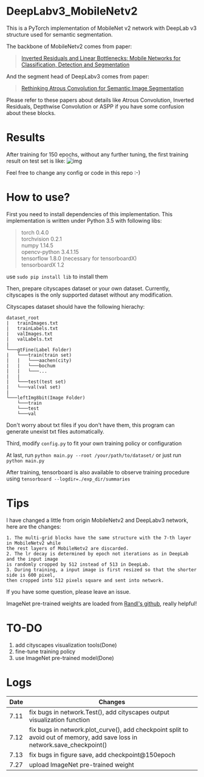 # DeepLabv3_MobileNetv2
This is a PyTorch implementation of MobileNet v2 network with DeepLab v3 structure used for semantic segmentation.

The backbone of MobileNetv2 comes from paper:
>[Inverted Residuals and Linear Bottlenecks: Mobile Networks for Classification, Detection and Segmentation ](https://arxiv.org/abs/1801.04381v3)

And the segment head of DeepLabv3 comes from paper:
>[Rethinking Atrous Convolution for Semantic Image Segmentation](https://arxiv.org/abs/1706.05587)

Please refer to these papers about details like Atrous Convolution, Inverted Residuals, Depthwise Convolution or ASPP if you have some confusion about these blocks.

# Results
After training for 150 epochs, without any further tuning, the first training result on test set is like:
![img](https://github.com/zym1119/DeepLabv3_MobileNetv2_PyTorch/blob/master/img/Screenshot%20from%202018-07-13%2010-45-35.png)

Feel free to change any config or code in this repo :-)

# How to use?
First you need to install dependencies of this implementation.
This implementation is written under Python 3.5 with following libs:
>torch 0.4.0</br>
torchvision 0.2.1</br>
numpy 1.14.5</br>
opencv-python 3.4.1.15</br>
tensorflow 1.8.0 (necessary for tensorboardX)</br>
tensorboardX 1.2</br>

use `sudo pip install lib` to install them

Then, prepare cityscapes dataset or your own dataset.
Currently, cityscapes is the only supported dataset without any modification.

Cityscapes dataset should have the following hierachy:
```
dataset_root
|   trainImages.txt
|   trainLabels.txt
|   valImages.txt
|   valLabels.txt 
|
└───gtFine(Label Folder)
|   └───train(train set)
|   |   └───aachen(city)
|   |   └───bochum
|   |   └───...
|   |
|   └───test(test set)
|   └───val(val set)
|
└───leftImg8bit(Image Folder)
    └───train
    └───test
    └───val
```
Don't worry about txt files if you don't have them, this program can generate unexist txt files automatically.

Third, modify `config.py` to fit your own training policy or configuration

At last, run `python main.py --root /your/path/to/dataset/` or just run `python main.py`

After training, tensorboard is also available to observe training procedure using `tensorboard --logdir=./exp_dir/summaries`

# Tips
I have changed a little from origin MobileNetv2 and DeepLabv3 network, here are the changes:
```
1. The multi-grid blocks have the same structure with the 7-th layer in MobileNetv2 while 
the rest layers of MobileNetv2 are discarded.
2. The lr decay is determined by epoch not iterations as in DeepLab and the input image 
is randomly cropped by 512 instead of 513 in DeepLab.
3. During training, a input image is first resized so that the shorter side is 600 pixel, 
then cropped into 512 pixels square and sent into network.
```

If you have some question, please leave an issue.

ImageNet pre-trained weights are loaded from [Randl's github](https://github.com/Randl/MobileNetV2-pytorch), really helpful!

# TO-DO
1. add cityscapes visualization tools(Done)
2. fine-tune training policy
3. use ImageNet pre-trained model(Done)

# Logs
| Date | Changes |
|------|----------------------------|
| 7.11 | fix bugs in network.Test(), add cityscapes output visualization function |
| 7.12 | fix bugs in network.plot_curve(), add checkpoint split to avoid out of memory, add save loss in network.save_checkpoint() |
| 7.13 | fix bugs in figure save, add checkpoint@150epoch |
| 7.27 | upload ImageNet pre-trained weight |

